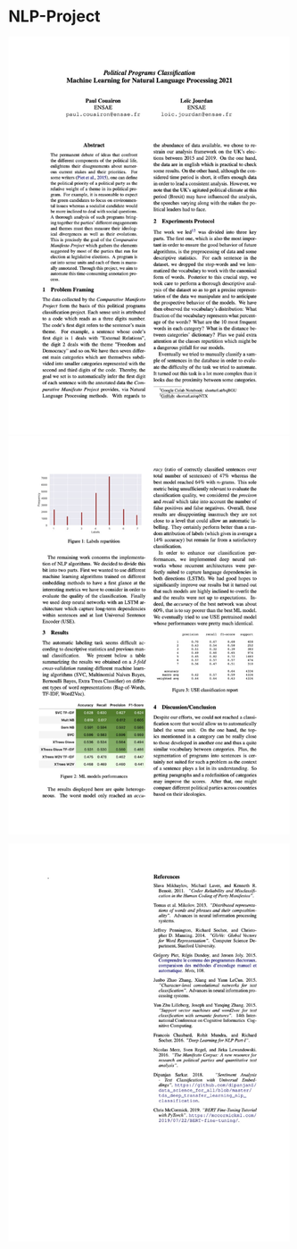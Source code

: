 # NLP-Project

![](https://github.com/PaulCouairon/NLP-Project/blob/main/report_images/NLP_report.jpg?raw=true)
![](https://github.com/PaulCouairon/NLP-Project/blob/main/report_images/NLP_report_2.jpg?raw=true)

![](https://github.com/PaulCouairon/NLP-Project/blob/main/report_images/NLP_report_3.jpg?raw=true)
